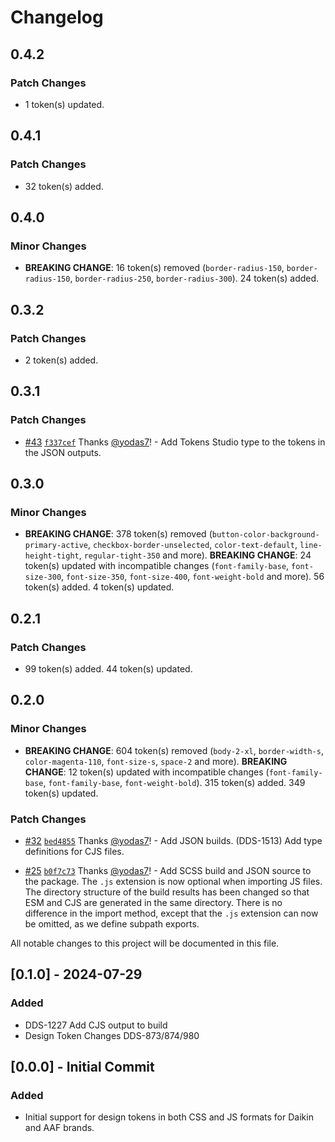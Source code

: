 # Changelog

## 0.4.2

### Patch Changes

- 1 token(s) updated.

## 0.4.1

### Patch Changes

- 32 token(s) added.

## 0.4.0

### Minor Changes

- **BREAKING CHANGE**: 16 token(s) removed (`border-radius-150`, `border-radius-150`, `border-radius-250`, `border-radius-300`).
  24 token(s) added.

## 0.3.2

### Patch Changes

- 2 token(s) added.

## 0.3.1

### Patch Changes

- [#43](https://github.com/dsv-rp/dds-tokens/pull/43) [`f337cef`](https://github.com/dsv-rp/dds-tokens/commit/f337ceffd68b769f50bba793d3ce010a50b09ab9) Thanks [@yodas7](https://github.com/yodas7)! - Add Tokens Studio type to the tokens in the JSON outputs.

## 0.3.0

### Minor Changes

- **BREAKING CHANGE**: 378 token(s) removed (`button-color-background-primary-active`, `checkbox-border-unselected`, `color-text-default`, `line-height-tight`, `regular-tight-350` and more).
  **BREAKING CHANGE**: 24 token(s) updated with incompatible changes (`font-family-base`, `font-size-300`, `font-size-350`, `font-size-400`, `font-weight-bold` and more).
  56 token(s) added.
  4 token(s) updated.

## 0.2.1

### Patch Changes

- 99 token(s) added.
  44 token(s) updated.

## 0.2.0

### Minor Changes

- **BREAKING CHANGE**: 604 token(s) removed (`body-2-xl`, `border-width-s`, `color-magenta-110`, `font-size-s`, `space-2` and more).
  **BREAKING CHANGE**: 12 token(s) updated with incompatible changes (`font-family-base`, `font-family-base`, `font-weight-bold`).
  315 token(s) added.
  349 token(s) updated.

### Patch Changes

- [#32](https://github.com/dsv-rp/dds-tokens/pull/32) [`bed4855`](https://github.com/dsv-rp/dds-tokens/commit/bed4855045a60df8c448c1024f991d69377e8c8f) Thanks [@yodas7](https://github.com/yodas7)! - Add JSON builds. (DDS-1513)
  Add type definitions for CJS files.

- [#25](https://github.com/dsv-rp/dds-tokens/pull/25) [`b0f7c73`](https://github.com/dsv-rp/dds-tokens/commit/b0f7c73f4214e8480af395c21ae59ef8752d676f) Thanks [@yodas7](https://github.com/yodas7)! - Add SCSS build and JSON source to the package.
  The `.js` extension is now optional when importing JS files.
  The directory structure of the build results has been changed so that ESM and CJS are generated in the same directory.
  There is no difference in the import method, except that the `.js` extension can now be omitted, as we define subpath exports.

All notable changes to this project will be documented in this file.

## [0.1.0] - 2024-07-29

### Added

- DDS-1227 Add CJS output to build
- Design Token Changes DDS-873/874/980

## [0.0.0] - Initial Commit

### Added

- Initial support for design tokens in both CSS and JS formats for Daikin and AAF brands.
